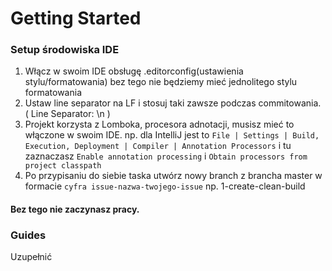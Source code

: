 # Getting Started

### Setup środowiska IDE

1. Włącz w swoim IDE obsługę .editorconfig(ustawienia stylu/formatowania) bez tego nie będziemy mieć jednolitego stylu formatowania
2. Ustaw line separator na LF i stosuj taki zawsze podczas commitowania. ( Line Separator: \n )
3. Projekt korzysta z Lomboka, procesora adnotacji, musisz mieć to włączone w swoim IDE. np. dla IntelliJ jest to `File | Settings | Build, Execution, Deployment | Compiler | Annotation Processors` i tu zaznaczasz `Enable annotation processing` i `Obtain processors from project classpath`
4. Po przypisaniu do siebie taska utwórz nowy branch z brancha master w formacie `cyfra issue-nazwa-twojego-issue`  np. 1-create-clean-build

#### Bez tego nie zaczynasz pracy.

### Guides

Uzupełnić